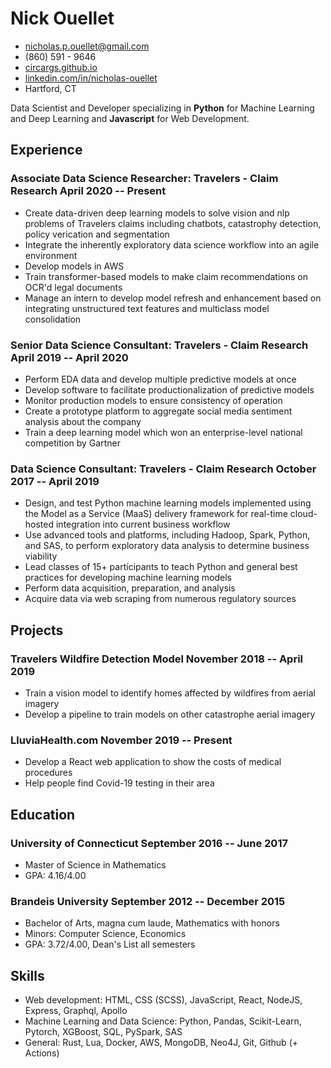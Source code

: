 # Nick Ouellet

- <nicholas.p.ouellet@gmail.com>
- (860) 591 - 9646
- [circargs.github.io](circargs.github.io)
- [linkedin.com/in/nicholas-ouellet](linkedin.com/in/nicholas-ouellet)
- Hartford, CT

Data Scientist and Developer specializing in **Python** for Machine Learning and Deep Learning and **Javascript** for Web Development.

## Experience

### <span>Associate Data Science Researcher: Travelers - Claim Research</span> <span>April 2020 -- Present</span>

- Create data-driven deep learning models to solve vision and nlp problems of Travelers claims including chatbots, catastrophy detection, policy verication and segmentation
- Integrate the inherently exploratory data science workflow into an agile environment
- Develop models in AWS
- Train transformer-based models to make claim recommendations on OCR'd legal documents
- Manage an intern to develop model refresh and enhancement based on integrating unstructured text features and multiclass model consolidation

### <span>Senior Data Science Consultant: Travelers - Claim Research</span> <span>April 2019 -- April 2020</span>

- Perform EDA data and develop multiple predictive models at once
- Develop software to facilitate productionalization of predictive models
- Monitor production models to ensure consistency of operation
- Create a prototype platform to aggregate social media sentiment analysis about the company
- Train a deep learning model which won an enterprise-level national competition by Gartner

### <span>Data Science Consultant: Travelers - Claim Research</span> <span>October 2017 -- April 2019</span>

- Design, and test Python machine learning models implemented using the Model as a Service (MaaS) delivery framework for real-time cloud-hosted integration into current business workflow
- Use advanced tools and platforms, including Hadoop, Spark, Python, and SAS, to perform exploratory data analysis to determine business viability
- Lead classes of 15+ participants to teach Python and general best practices for developing machine learning models
- Perform data acquisition, preparation, and analysis
- Acquire data via web scraping from numerous regulatory sources

## Projects

### <span>Travelers Wildfire Detection Model</span> <span>November 2018 -- April 2019</span>

- Train a vision model to identify homes affected by wildfires from aerial imagery
- Develop a pipeline to train models on other catastrophe aerial imagery

### <span>LluviaHealth.com</span> <span>November 2019 -- Present</span>

- Develop a React web application to show the costs of medical procedures
- Help people find Covid-19 testing in their area

## Education

### <span>University of Connecticut</span> <span>September 2016 -- June 2017</span>

- Master of Science in Mathematics
- GPA: 4.16/4.00

### <span>Brandeis University</span> <span>September 2012 -- December 2015</span>

- Bachelor of Arts, magna cum laude, Mathematics with honors
- Minors: Computer Science, Economics
- GPA: 3.72/4.00, Dean's List all semesters

## Skills

- Web development: HTML, CSS (SCSS), JavaScript, React, NodeJS, Express, Graphql, Apollo
- Machine Learning and Data Science: Python, Pandas, Scikit-Learn, Pytorch, XGBoost, SQL, PySpark, SAS
- General: Rust, Lua, Docker, AWS, MongoDB, Neo4J, Git, Github (+ Actions)
